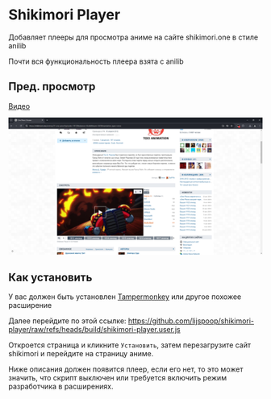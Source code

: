# Shikimori Player

Добавляет плееры для просмотра аниме на сайте shikimori.one в стиле anilib

Почти вся функциональность плеера взята с anilib

## Пред. просмотр

[Видео](https://imgur.com/gallery/shikimori-player-preview-5HgH5hi)

![screenshot1](./assets/screenshot1.png)

## Как установить

У вас должен быть установлен [Tampermonkey](https://www.tampermonkey.net/) или другое похожее расширение

Далее перейдите по этой ссылке: https://github.com/lijspoop/shikimori-player/raw/refs/heads/build/shikimori-player.user.js

Откроется страница и кликните `Установить`, затем перезагрузите сайт shikimori и перейдите на страницу аниме.

Ниже описания должен появится плеер, если его нет, то это может значить, что скрипт выключен или требуется включить режим разработчика в расширениях.

